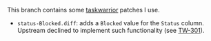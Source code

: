 This branch contains some [taskwarrior](http://www.taskwarrior.org/) patches I use.

- `status-Blocked.diff`: adds a `Blocked` value for the `Status` column.
     Upstream declined to implement such functionality (see [TW-301](https://bug.tasktools.org/browse/TW-301?focusedCommentId=16307#comment-16307)).
